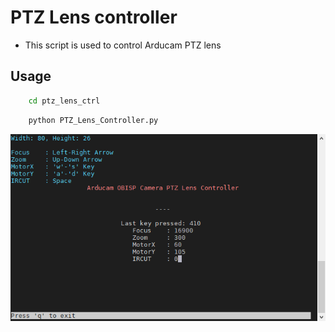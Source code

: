 # PTZ Lens controller
- This script is used to control Arducam PTZ lens 

## Usage
```Bash
    cd ptz_lens_ctrl
```
```Bash
    python PTZ_Lens_Controller.py
```
![IMAGE ALT TEXT](image/demo.png)